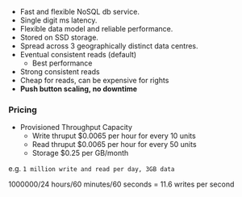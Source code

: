 * Fast and flexible NoSQL db service.
* Single digit ms latency.
* Flexible data model and reliable performance.
* Stored on SSD storage.
* Spread across 3 geographically distinct data centres.
* Eventual consistent reads (default)
    * Best performance
* Strong consistent reads
* Cheap for reads, can be expensive for rights
* __Push button scaling, no downtime__

### Pricing

* Provisioned Throughput Capacity
    * Write thruput $0.0065 per hour for every 10 units
    * Read thruput $0.0065 per hour for every 50 units
    * Storage $0.25 per GB/month

e.g. `1 million write and read per day, 3GB data`

1000000/24 hours/60 minutes/60 seconds = 11.6 writes per second
